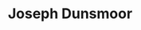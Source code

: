 ---
title: "Joseph Dunsmoor"
presenter_id: joseph_dunsmoor
layout: member_all_presentations
permalink: /member_full_publications/:presenter_id/
---